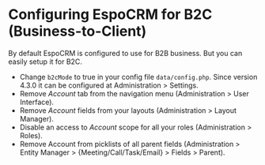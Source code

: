 # Configuring EspoCRM for B2C (Business-to-Client)

By default EspoCRM is configured to use for B2B business. But you can easily setup it for B2C.

* Change `b2cMode` to true in your config file `data/config.php`. Since version 4.3.0 it can be configured at Administration > Settings.
* Remove *Account* tab from the navigation menu (Administration > User Interface).
* Remove *Account* fields from your layouts (Administration > Layout Manager).
* Disable an access to *Account* scope for all your roles (Administration > Roles).
* Remove Account from picklists of all parent fields (Administration > Entity Manager > {Meeting/Call/Task/Email} > Fields > Parent).
